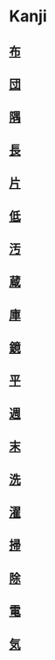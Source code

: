 # Kanji
## [布](../../Kanji/kanji-dict/布.md)
## [団](../../Kanji/temp-kanji/団.md)
## [隅](../../Kanji/temp-kanji/隅.md)
## [長](../../Kanji/kanji-dict/長.md)
## [片](../../Kanji/kanji-dict/片.md)
## [低](../../Kanji/kanji-dict/低.md)
## [汚](../../Kanji/temp-kanji/汚.md)
## [蔵](../../Kanji/temp-kanji/蔵.md)
## [庫](../../Kanji/temp-kanji/庫.md)
## [鏡](../../Kanji/kanji-dict/鏡.md)
## [平](../../Kanji/kanji-dict/平.md)
## [週](../../Kanji/kanji-dict/週.md)
## [末](../../Kanji/kanji-dict/末.md)
## [洗](../../Kanji/kanji-dict/洗.md)
## [濯](../../Kanji/kanji-dict/濯.md)
## [掃](../../Kanji/temp-kanji/掃.md)
## [除](../../Kanji/temp-kanji/除.md)
## [電](../../Kanji/kanji-dict/電.md)
## [気](../../Kanji/kanji-dict/気.md)